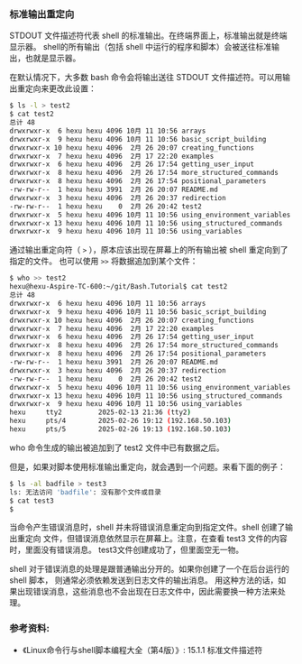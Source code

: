 ### 标准输出重定向

STDOUT 文件描述符代表 shell 的标准输出。在终端界面上，标准输出就是终端显示器。
shell的所有输出（包括 shell 中运行的程序和脚本）会被送往标准输出，也就是显示器。

在默认情况下，大多数 bash 命令会将输出送往 STDOUT 文件描述符。可以用输出重定向来更改此设置：

```bash
$ ls -l > test2
$ cat test2
总计 48
drwxrwxr-x  6 hexu hexu 4096 10月 11 10:56 arrays
drwxrwxr-x  9 hexu hexu 4096 10月 11 10:56 basic_script_building
drwxrwxr-x 10 hexu hexu 4096  2月 26 20:07 creating_functions
drwxrwxr-x  7 hexu hexu 4096  2月 17 22:20 examples
drwxrwxr-x  6 hexu hexu 4096  2月 26 17:54 getting_user_input
drwxrwxr-x  8 hexu hexu 4096  2月 26 17:54 more_structured_commands
drwxrwxr-x  8 hexu hexu 4096  2月 26 17:54 positional_parameters
-rw-rw-r--  1 hexu hexu 3991  2月 26 20:07 README.md
drwxrwxr-x  3 hexu hexu 4096  2月 26 20:37 redirection
-rw-rw-r--  1 hexu hexu    0  2月 26 20:42 test2
drwxrwxr-x  5 hexu hexu 4096 10月 11 10:56 using_environment_variables
drwxrwxr-x 13 hexu hexu 4096 10月 11 10:56 using_structured_commands
drwxrwxr-x  9 hexu hexu 4096 10月 11 10:56 using_variables
```

通过输出重定向符（ `>` ），原本应该出现在屏幕上的所有输出被 shell 重定向到了指定的文件。
也可以使用 `>>` 将数据追加到某个文件：

```bash
$ who >> test2
hexu@hexu-Aspire-TC-600:~/git/Bash.Tutorial$ cat test2
总计 48
drwxrwxr-x  6 hexu hexu 4096 10月 11 10:56 arrays
drwxrwxr-x  9 hexu hexu 4096 10月 11 10:56 basic_script_building
drwxrwxr-x 10 hexu hexu 4096  2月 26 20:07 creating_functions
drwxrwxr-x  7 hexu hexu 4096  2月 17 22:20 examples
drwxrwxr-x  6 hexu hexu 4096  2月 26 17:54 getting_user_input
drwxrwxr-x  8 hexu hexu 4096  2月 26 17:54 more_structured_commands
drwxrwxr-x  8 hexu hexu 4096  2月 26 17:54 positional_parameters
-rw-rw-r--  1 hexu hexu 3991  2月 26 20:07 README.md
drwxrwxr-x  3 hexu hexu 4096  2月 26 20:37 redirection
-rw-rw-r--  1 hexu hexu    0  2月 26 20:42 test2
drwxrwxr-x  5 hexu hexu 4096 10月 11 10:56 using_environment_variables
drwxrwxr-x 13 hexu hexu 4096 10月 11 10:56 using_structured_commands
drwxrwxr-x  9 hexu hexu 4096 10月 11 10:56 using_variables
hexu     tty2         2025-02-13 21:36 (tty2)
hexu     pts/4        2025-02-26 19:12 (192.168.50.103)
hexu     pts/5        2025-02-26 19:13 (192.168.50.103)
```

who 命令生成的输出被追加到了 test2 文件中已有数据之后。

但是，如果对脚本使用标准输出重定向，就会遇到一个问题。来看下面的例子：

```bash
$ ls -al badfile > test3
ls: 无法访问 'badfile': 没有那个文件或目录
$ cat test3
$
```

当命令产生错误消息时，shell 并未将错误消息重定向到指定文件。shell 创建了输出重定向
文件，但错误消息依然显示在屏幕上。注意，在查看 test3 文件的内容时，里面没有错误消息。
test3文件创建成功了，但里面空无一物。

shell 对于错误消息的处理是跟普通输出分开的。如果你创建了一个在后台运行的 shell 脚本，
则通常必须依赖发送到日志文件的输出消息。
用这种方法的话，如果出现错误消息，这些消息也不会出现在日志文件中，因此需要换一种方法来处理。


### 参考资料:
- 《Linux命令行与shell脚本编程大全（第4版）》: 15.1.1 标准文件描述符

